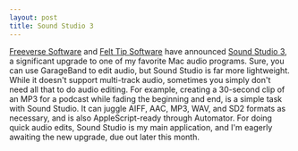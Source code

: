 ```yaml
---
layout: post
title: Sound Studio 3
---
```

[Freeverse Software](http://www.freeverse.com/) and [Felt Tip Software](http://www.felttip.com/) have announced [Sound Studio 3](http://www.freeverse.com/soundstudio/), a significant upgrade to one of my favorite Mac audio programs. Sure, you can use GarageBand to edit audio, but Sound Studio is far more lightweight. While it doesn't support multi-track audio, sometimes you simply don't need all that to do audio editing. For example, creating a 30-second clip of an MP3 for a podcast while fading the beginning and end, is a simple task with Sound Studio. It can juggle AIFF, AAC, MP3, WAV, and SD2 formats as necessary, and is also AppleScript-ready through Automator. For doing quick audio edits, Sound Studio is my main application, and I'm eagerly awaiting the new upgrade, due out later this month.
